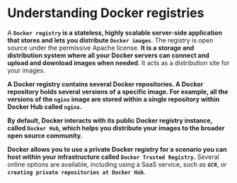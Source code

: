 # Understanding Docker registries

A **`Docker registry` is a stateless, highly scalable server-side application that stores and lets you distribute `Docker images`**. The registry is open source under the permissive Apache license. **It is a storage and distribution system where all your Docker servers can connect and upload and download images when needed**. It acts as a distribution site for your images.

**A Docker registry contains several Docker repositories. A Docker repository holds several versions of a specific image. For example, all the versions of the `nginx` image are stored within a single repository within Docker Hub called `nginx`.**

**By default, Docker interacts with its public Docker registry instance, called `Docker Hub`, which helps you distribute your images to the broader open source community.**

**Docker allows you to use a private Docker registry for a scenario you can host within your infrastructure called `Docker Trusted Registry`.** Several online options are available, including using a SaaS service, such as ***`GCR`***, or **`creating private repositories at Docker Hub`**.
